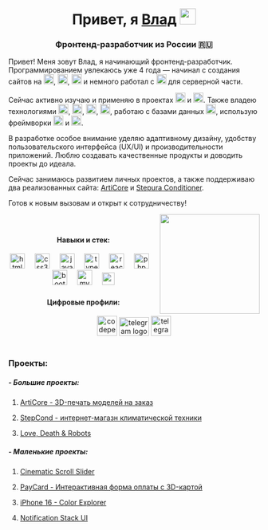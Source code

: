 <h1 align="center">Привет, я <a href="https://vlasovdevcore.ru/" target="_blank">Влад</a> 
<img src="https://github.com/blackcater/blackcater/raw/main/images/Hi.gif" height="32"/></h1>
<h3 align="center">Фронтенд-разработчик из России 🇷🇺</h3>


<p>Привет! Меня зовут Влад, я начинающий фронтенд-разработчик. Программированием увлекаюсь уже 4 года — начинал с создания сайтов на <img src="https://cdn.jsdelivr.net/gh/devicons/devicon/icons/html5/html5-original.svg" height="20" alt="html5 logo" />, <img src="https://cdn.jsdelivr.net/gh/devicons/devicon/icons/css3/css3-original.svg" height="20" alt="css3 logo" />, <img src="https://cdn.jsdelivr.net/gh/devicons/devicon/icons/javascript/javascript-original.svg" height="20" alt="javascript logo" /> и немного работал с <img src="https://cdn.jsdelivr.net/gh/devicons/devicon/icons/php/php-original.svg" height="20" alt="php logo" /> для серверной части.

Сейчас активно изучаю и применяю в проектах <img src="https://cdn.jsdelivr.net/gh/devicons/devicon/icons/react/react-original.svg" height="20" alt="react logo" /> и <img src="https://cdn.jsdelivr.net/gh/devicons/devicon/icons/typescript/typescript-original.svg" height="20" alt="typescript logo" />. Также владею технологиями <img src="https://cdn.jsdelivr.net/gh/devicons/devicon/icons/html5/html5-original.svg" height="20" alt="html5 logo" />, <img src="https://cdn.jsdelivr.net/gh/devicons/devicon/icons/css3/css3-original.svg" height="20" alt="css3 logo" />, <img src="https://cdn.jsdelivr.net/gh/devicons/devicon/icons/javascript/javascript-original.svg" height="20" alt="javascript logo" />, <img src="https://cdn.jsdelivr.net/gh/devicons/devicon/icons/php/php-original.svg" height="20" alt="php logo" />, работаю с базами данных <img src="https://cdn.jsdelivr.net/gh/devicons/devicon/icons/mysql/mysql-original.svg" height="20" alt="mysql logo" />, использую фреймворки <img src="https://cdn.jsdelivr.net/gh/devicons/devicon/icons/bootstrap/bootstrap-original.svg" height="20" alt="bootstrap logo" /> и <img src="https://cdn.jsdelivr.net/gh/devicons/devicon/icons/tailwindcss/tailwindcss-original.svg" height="20" alt="tailwindcss logo" />.

В разработке особое внимание уделяю адаптивному дизайну, удобству пользовательского интерфейса (UX/UI) и производительности приложений. Люблю создавать качественные продукты и доводить проекты до идеала.

Сейчас занимаюсь развитием личных проектов, а также поддерживаю два реализованных сайта: [ArtiCore](https://articore.ru/) и [Stepura Conditioner](https://stepcond.ru/).

Готов к новым вызовам и открыт к сотрудничеству!</p>

<img height="20"/>

<img align="right" height="200" src="https://media1.tenor.com/m/xqFAeIOa_aYAAAAC/type-computer.gif"  />

###

<div align="center">
<h4>Навыки и стек:</h4>
  <img src="https://cdn.jsdelivr.net/gh/devicons/devicon/icons/html5/html5-original.svg" height="30" alt="html5 logo"  />
  <img width="12" />
  <img src="https://cdn.jsdelivr.net/gh/devicons/devicon/icons/css3/css3-original.svg" height="30" alt="css3 logo"  />
  <img width="12" />
  <img src="https://cdn.jsdelivr.net/gh/devicons/devicon/icons/javascript/javascript-original.svg" height="30" alt="javascript logo"  />
  <img width="12" />
  <img src="https://cdn.jsdelivr.net/gh/devicons/devicon/icons/typescript/typescript-original.svg" height="30" alt="typescript logo"  />
  <img width="12" />
  <img src="https://cdn.jsdelivr.net/gh/devicons/devicon/icons/react/react-original.svg" height="30" alt="react logo"  />
  <img width="12" />
  <img src="https://cdn.jsdelivr.net/gh/devicons/devicon/icons/php/php-original.svg" height="30" alt="php logo"  />
  <img width="12" />
  <img src="https://cdn.jsdelivr.net/gh/devicons/devicon/icons/bootstrap/bootstrap-original.svg" height="30" alt="bootstrap logo"  />
  <img width="12" />
  <img src="https://cdn.jsdelivr.net/gh/devicons/devicon/icons/mysql/mysql-original.svg" height="30" alt="mysql logo"  />
  <img width="12" />
  <img src="https://vlasovdevcore.ru/images/code/tailwindcss.svg" height="25" alt="vuetify logo"  />
</div>

###

<div align="center">
<h4>Цифровые профили:</h4>
  <a href="https://codepen.io/VlasovDevCore" target="_blank"><img src="https://raw.githubusercontent.com/maurodesouza/profile-readme-generator/master/src/assets/icons/social/codepen/default.svg" width="40" height="40" alt="codepen logo"  /></a>
  <a href="https://t.me/vlasov_working" target="_blank"><img src="https://raw.githubusercontent.com/maurodesouza/profile-readme-generator/master/src/assets/icons/social/telegram/default.svg" width="60" height="37" alt="telegram logo"  /></a>
  <a href="https://t.me/vlasov_working" target="_blank"><img src="https://vlasovdevcore.ru/favicon/favicon.svg" width="40" height="40" alt="telegram logo"  /></a>
</div>

<img height="20"/>

<h3>Проекты:</h3>
<h5>- Большие проекты:</h5>

1. [ArtiCore - 3D-печать моделей на заказ](https://articore.ru/)

2. [StepCond - интернет-магазн климатической техники](https://stepcond.ru/)

3. [Love, Death & Robots](http://lovedierobots.ru.swtest.ru/)

<h5>- Маленькие проекты:</h5>

1. [Cinematic Scroll Slider ](https://codepen.io/VlasovDevCore/pen/wBBPjOw)

2. [PayCard - Интерактивная форма оплаты с 3D-картой](https://codepen.io/VlasovDevCore/pen/YPPryQQ)

3. [iPhone 16 - Color Explorer](https://codepen.io/VlasovDevCore/pen/OPPQdGJ)

4. [Notification Stack UI](https://codepen.io/VlasovDevCore/pen/jEEYppK)


###
